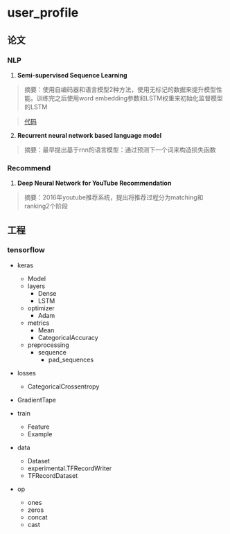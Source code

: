 # user_profile

## 论文
### NLP
1. **Semi-supervised Sequence Learning**
> 摘要：使用自编码器和语言模型2种方法，使用无标记的数据来提升模型性能。训练完之后使用word embedding参数和LSTM权重来初始化监督模型的LSTM

> [代码](https://github.com/dongjun-Lee/transfer-learning-text-tf)

2. **Recurrent neural network based language model**
> 摘要：最早提出基于rnn的语言模型：通过预测下一个词来构造损失函数

### Recommend
1. **Deep Neural Network for YouTube Recommendation**
> 摘要：2016年youtube推荐系统，提出将推荐过程分为matching和ranking2个阶段

## 工程
### tensorflow
- keras
    - Model
    - layers
        - Dense
        - LSTM
    - optimizer
        - Adam
    - metrics
        - Mean
        - CategoricalAccuracy
    - preprocessing
        - sequence
            - pad_sequences
    
        
        
- losses
    - CategoricalCrossentropy

- GradientTape

- train
    - Feature
    - Example

- data
    - Dataset
    - experimental.TFRecordWriter
    - TFRecordDataset

- op
    - ones
    - zeros
    - concat
    - cast

